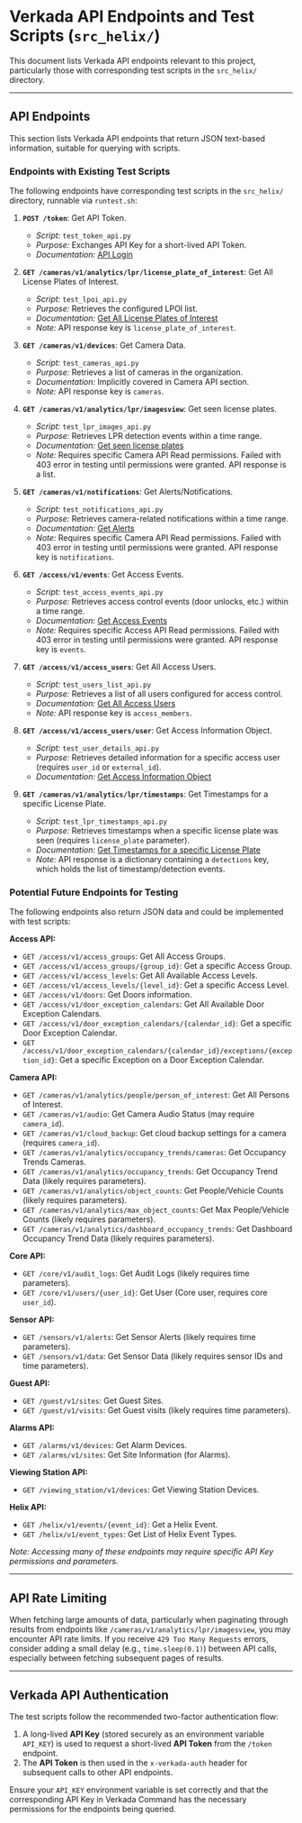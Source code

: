 # Verkada API Endpoints and Test Scripts (`src_helix/`)

This document lists Verkada API endpoints relevant to this project, particularly those with corresponding test scripts in the `src_helix/` directory.

---

## API Endpoints

This section lists Verkada API endpoints that return JSON text-based information, suitable for querying with scripts.

### Endpoints with Existing Test Scripts

The following endpoints have corresponding test scripts in the `src_helix/` directory, runnable via `runtest.sh`:

1.  **`POST /token`**: Get API Token.
    *   *Script:* `test_token_api.py`
    *   *Purpose:* Exchanges API Key for a short-lived API Token.
    *   *Documentation:* [API Login](https://apidocs.verkada.com/reference/postloginapikeyviewv2)

2.  **`GET /cameras/v1/analytics/lpr/license_plate_of_interest`**: Get All License Plates of Interest.
    *   *Script:* `test_lpoi_api.py`
    *   *Purpose:* Retrieves the configured LPOI list.
    *   *Documentation:* [Get All License Plates of Interest](https://apidocs.verkada.com/reference/getlicenseplateofinterestviewv1)
    *   *Note:* API response key is `license_plate_of_interest`.

3.  **`GET /cameras/v1/devices`**: Get Camera Data.
    *   *Script:* `test_cameras_api.py`
    *   *Purpose:* Retrieves a list of cameras in the organization.
    *   *Documentation:* Implicitly covered in Camera API section.
    *   *Note:* API response key is `cameras`.

4.  **`GET /cameras/v1/analytics/lpr/imagesview`**: Get seen license plates.
    *   *Script:* `test_lpr_images_api.py`
    *   *Purpose:* Retrieves LPR detection events within a time range.
    *   *Documentation:* [Get seen license plates](https://apidocs.verkada.com/reference/getlprimagesview)
    *   *Note:* Requires specific Camera API Read permissions. Failed with 403 error in testing until permissions were granted. API response is a list.

5.  **`GET /cameras/v1/notifications`**: Get Alerts/Notifications.
    *   *Script:* `test_notifications_api.py`
    *   *Purpose:* Retrieves camera-related notifications within a time range.
    *   *Documentation:* [Get Alerts](https://apidocs.verkada.com/reference/getnotificationsviewv1)
    *   *Note:* Requires specific Camera API Read permissions. Failed with 403 error in testing until permissions were granted. API response key is `notifications`.

6.  **`GET /access/v1/events`**: Get Access Events.
    *   *Script:* `test_access_events_api.py`
    *   *Purpose:* Retrieves access control events (door unlocks, etc.) within a time range.
    *   *Documentation:* [Get Access Events](https://apidocs.verkada.com/reference/geteventsviewv1)
    *   *Note:* Requires specific Access API Read permissions. Failed with 403 error in testing until permissions were granted. API response key is `events`.

7.  **`GET /access/v1/access_users`**: Get All Access Users.
    *   *Script:* `test_users_list_api.py`
    *   *Purpose:* Retrieves a list of all users configured for access control.
    *   *Documentation:* [Get All Access Users](https://apidocs.verkada.com/reference/getaccessmembersviewv1)
    *   *Note:* API response key is `access_members`.

8.  **`GET /access/v1/access_users/user`**: Get Access Information Object.
    *   *Script:* `test_user_details_api.py`
    *   *Purpose:* Retrieves detailed information for a specific access user (requires `user_id` or `external_id`).
    *   *Documentation:* [Get Access Information Object](https://apidocs.verkada.com/reference/getaccessuserviewv1)

9.  **`GET /cameras/v1/analytics/lpr/timestamps`**: Get Timestamps for a specific License Plate.
    *   *Script:* `test_lpr_timestamps_api.py`
    *   *Purpose:* Retrieves timestamps when a specific license plate was seen (requires `license_plate` parameter).
    *   *Documentation:* [Get Timestamps for a specific License Plate](https://apidocs.verkada.com/reference/getlprtimestampsviewv1)
    *   *Note:* API response is a dictionary containing a `detections` key, which holds the list of timestamp/detection events.

### Potential Future Endpoints for Testing

The following endpoints also return JSON data and could be implemented with test scripts:

**Access API:**
*   `GET /access/v1/access_groups`: Get All Access Groups.
*   `GET /access/v1/access_groups/{group_id}`: Get a specific Access Group.
*   `GET /access/v1/access_levels`: Get All Available Access Levels.
*   `GET /access/v1/access_levels/{level_id}`: Get a specific Access Level.
*   `GET /access/v1/doors`: Get Doors information.
*   `GET /access/v1/door_exception_calendars`: Get All Available Door Exception Calendars.
*   `GET /access/v1/door_exception_calendars/{calendar_id}`: Get a specific Door Exception Calendar.
*   `GET /access/v1/door_exception_calendars/{calendar_id}/exceptions/{exception_id}`: Get a specific Exception on a Door Exception Calendar.

**Camera API:**
*   `GET /cameras/v1/analytics/people/person_of_interest`: Get All Persons of Interest.
*   `GET /cameras/v1/audio`: Get Camera Audio Status (may require `camera_id`).
*   `GET /cameras/v1/cloud_backup`: Get cloud backup settings for a camera (requires `camera_id`).
*   `GET /cameras/v1/analytics/occupancy_trends/cameras`: Get Occupancy Trends Cameras.
*   `GET /cameras/v1/analytics/occupancy_trends`: Get Occupancy Trend Data (likely requires parameters).
*   `GET /cameras/v1/analytics/object_counts`: Get People/Vehicle Counts (likely requires parameters).
*   `GET /cameras/v1/analytics/max_object_counts`: Get Max People/Vehicle Counts (likely requires parameters).
*   `GET /cameras/v1/analytics/dashboard_occupancy_trends`: Get Dashboard Occupancy Trend Data (likely requires parameters).

**Core API:**
*   `GET /core/v1/audit_logs`: Get Audit Logs (likely requires time parameters).
*   `GET /core/v1/users/{user_id}`: Get User (Core user, requires core `user_id`).

**Sensor API:**
*   `GET /sensors/v1/alerts`: Get Sensor Alerts (likely requires time parameters).
*   `GET /sensors/v1/data`: Get Sensor Data (likely requires sensor IDs and time parameters).

**Guest API:**
*   `GET /guest/v1/sites`: Get Guest Sites.
*   `GET /guest/v1/visits`: Get Guest visits (likely requires time parameters).

**Alarms API:**
*   `GET /alarms/v1/devices`: Get Alarm Devices.
*   `GET /alarms/v1/sites`: Get Site Information (for Alarms).

**Viewing Station API:**
*   `GET /viewing_station/v1/devices`: Get Viewing Station Devices.

**Helix API:**
*   `GET /helix/v1/events/{event_id}`: Get a Helix Event.
*   `GET /helix/v1/event_types`: Get List of Helix Event Types.

*Note: Accessing many of these endpoints may require specific API Key permissions and parameters.*

---

## API Rate Limiting

When fetching large amounts of data, particularly when paginating through results from endpoints like `/cameras/v1/analytics/lpr/imagesview`, you may encounter API rate limits. If you receive `429 Too Many Requests` errors, consider adding a small delay (e.g., `time.sleep(0.1)`) between API calls, especially between fetching subsequent pages of results.

---

## Verkada API Authentication

The test scripts follow the recommended two-factor authentication flow:

1.  A long-lived **API Key** (stored securely as an environment variable `API_KEY`) is used to request a short-lived **API Token** from the `/token` endpoint.
2.  The **API Token** is then used in the `x-verkada-auth` header for subsequent calls to other API endpoints.

Ensure your `API_KEY` environment variable is set correctly and that the corresponding API Key in Verkada Command has the necessary permissions for the endpoints being queried.
